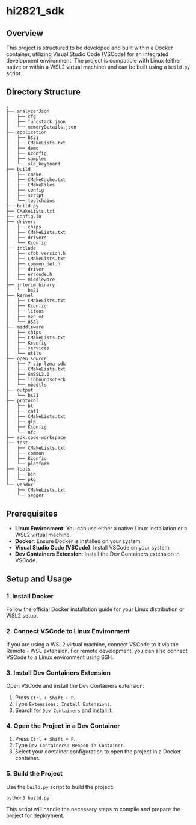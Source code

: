 # hi2821_sdk

## Overview

This project is structured to be developed and built within a Docker container, utilizing Visual Studio Code (VSCode) for an integrated development environment. The project is compatible with Linux (either native or within a WSL2 virtual machine) and can be built using a `build.py` script.

## Directory Structure

```plaintext
.
├── analyzerJson
│   ├── cfg
│   ├── funcstack.json
│   └── memoryDetails.json
├── application
│   ├── bs21
│   ├── CMakeLists.txt
│   ├── demo
│   ├── Kconfig
│   ├── samples
│   └── sle_keyboard
├── build
│   ├── cmake
│   ├── CMakeCache.txt
│   ├── CMakeFiles
│   ├── config
│   ├── script
│   └── toolchains
├── build.py
├── CMakeLists.txt
├── config.in
├── drivers
│   ├── chips
│   ├── CMakeLists.txt
│   ├── drivers
│   └── Kconfig
├── include
│   ├── cfbb_version.h
│   ├── CMakeLists.txt
│   ├── common_def.h
│   ├── driver
│   ├── errcode.h
│   └── middleware
├── interim_binary
│   └── bs21
├── kernel
│   ├── CMakeLists.txt
│   ├── Kconfig
│   ├── liteos
│   ├── non_os
│   └── osal
├── middleware
│   ├── chips
│   ├── CMakeLists.txt
│   ├── Kconfig
│   ├── services
│   └── utils
├── open_source
│   ├── 7-zip-lzma-sdk
│   ├── CMakeLists.txt
│   ├── GmSSL3.0
│   ├── libboundscheck
│   └── mbedtls
├── output
│   └── bs21
├── protocol
│   ├── bt
│   ├── cat1
│   ├── CMakeLists.txt
│   ├── glp
│   ├── Kconfig
│   └── nfc
├── sdk.code-workspace
├── test
│   ├── CMakeLists.txt
│   ├── common
│   ├── Kconfig
│   └── platform
├── tools
│   ├── bin
│   └── pkg
└── vendor
    ├── CMakeLists.txt
    └── segger
```

## Prerequisites

- **Linux Environment**: You can use either a native Linux installation or a WSL2 virtual machine.
- **Docker**: Ensure Docker is installed on your system.
- **Visual Studio Code (VSCode)**: Install VSCode on your system.
- **Dev Containers Extension**: Install the Dev Containers extension in VSCode.

## Setup and Usage

### 1. Install Docker

Follow the official Docker installation guide for your Linux distribution or WSL2 setup.

### 2. Connect VSCode to Linux Environment

If you are using a WSL2 virtual machine, connect VSCode to it via the Remote - WSL extension. For remote development, you can also connect VSCode to a Linux environment using SSH.

### 3. Install Dev Containers Extension

Open VSCode and install the Dev Containers extension:

1. Press `Ctrl + Shift + P`.
2. Type `Extensions: Install Extensions`.
3. Search for `Dev Containers` and install it.

### 4. Open the Project in a Dev Container

1. Press `Ctrl + Shift + P`.
2. Type `Dev Containers: Reopen in Container`.
3. Select your container configuration to open the project in a Docker container.

### 5. Build the Project

Use the `build.py` script to build the project:

```bash
python3 build.py
```

This script will handle the necessary steps to compile and prepare the project for deployment.

